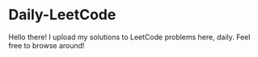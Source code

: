 # Daily-LeetCode
Hello there! I upload my solutions to LeetCode problems here, daily. Feel free to browse around!
